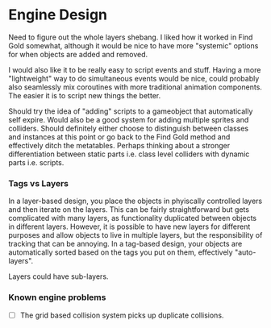 # Engine Design

Need to figure out the whole layers shebang. I liked how it worked in Find Gold somewhat, although it would be nice to have more "systemic" options for when objects are added and removed.

I would also like it to be really easy to script events and stuff. Having a more "lightweight" way to do simultaneous events would be nice, could probably also seamlessly mix coroutines with more traditional animation components. The easier it is to script new things the better.

Should try the idea of "adding" scripts to a gameobject that automatically self expire. Would also be a good system for adding multiple sprites and colliders. Should definitely either choose to distinguish between classes and instances at this point or go back to the Find Gold method and effectively ditch the metatables. Perhaps thinking about a stronger differentiation between static parts i.e. class level colliders with dynamic parts i.e. scripts.

### Tags vs Layers
In a layer-based design, you place the objects in phyiscally controlled layers and then iterate on the layers. This can be fairly straightforward but gets complicated with many layers, as functionality duplicated between objects in different layers. However, it is possible to have new layers for different purposes and allow objects to live in multiple layers, but the responsibility of tracking that can be annoying. In a tag-based design, your objects are automatically sorted based on the tags you put on them, effectively "auto-layers".

Layers could have sub-layers.

### Known engine problems

- [ ] The grid based collision system picks up duplicate collisions.
